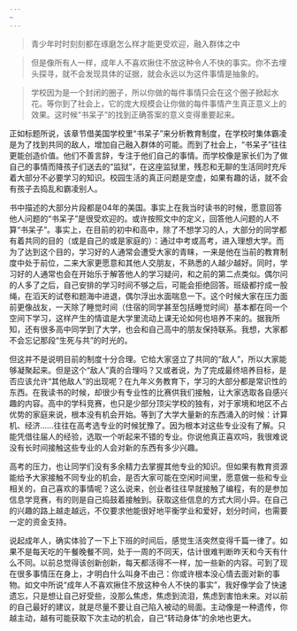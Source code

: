 ```yaml
---
~
---
```



> 青少年时时刻刻都在琢磨怎么样才能更受欢迎，融入群体之中

> 但是像所有人一样，成年人不喜欢揪住不放这种令人不快的事实。你不去埋头探寻，就不会发现具体的证据，就会永远以为这件事情是抽象的。

>学校因为是一个封闭的圈子，所以你做的每件事情只会在这个圈子掀起水花。等你到了社会上，它的庞大规模会让你做的每件事情产生真正意义上的效果。这时候“书呆子”的找到正确答案的意义变得重要起来。


正如标题所说，该章节借美国学校里“书呆子”来分析教育制度，在学校时集体霸凌是为了找到共同的敌人，增加自己融入群体的可能。而到了社会上，“书呆子”往往更能创造价值。他们不善言辞，专注于他们自己的事情。而学校像是家长们为了做自己的事情而降孩子们送去的“监狱”，在这座监狱里，残忍和无聊的生活同时充斥着大部分不必要学习的知识。校园生活的真正问题是空虚，如果有趣的话，就不会有孩子去捣乱和霸凌别人。

书中描述的大部分片段都是04年的美国。事实上在我当时读书的时候，愿意回答他人问题的“书呆子”是很受欢迎的。或许按照文中的定义，回答他人问题的人不算“书呆子”。事实上，在目前的初中和高中，除了不想学习的人，大部分的同学都有着共同的目的（或是自己的或是家庭的）：通过中考或高考，进入理想大学。而为了达到这个目的，学习好的人通常会遭受大家的青睐，一来是他在当前的教育制度中处于前位，二来大家更愿意和其他人交朋友，不熟悉的人越少越好。同时，学习好的人通常也会在开始乐于解答他人的学习疑问，和之前的第二点类似。偶尔问的人多了之后，自己安排的学习时间不够之后，可能会拒绝回答。班级都拧成一股绳，在滔天的试卷和题海中进退，偶尔浮出水面喘息一下。这个时候大家在压力面前更像战友，一天除了睡觉时间（住宿的同学甚至包括睡觉时间）基本都在同一个空间下学习，这样产生的情谊是大学里流动上课无论如何也培养不来的。据我所知，还有很多高中同学到了大学，也会和自己高中的朋友保持联系。我想，大家都不会忘记那段“生死与共”的时光的。

但这并不是说明目前的制度十分合理。它给大家竖立了共同的“敌人”，所以大家能够凝聚起来。但是这个“敌人”真的合理吗？又或者说，为了完成最终培养目标，是否应该允许“其他敌人”的出现呢？在九年义务教育下，学习的大部分都是常识性的东西。在我读书的时候，却很少有专业性的比赛供我们接触，让大家选取各自感兴趣的内容。高中的学科竞赛，也只是少部分顶尖学校的独有，对于家境和地区不占优势的家庭来说，根本没有机会开始。等到了大学大量新的东西涌入的时候：计算机、经济......往往在高考选专业的时候犹豫了。因为根本对这些专业没有了解。只能凭借往届人的经验，选取一个听起来不错的专业。你说他真正喜欢吗，我很难说没有长时间接触这些专业的人会对新的东西有多少兴趣。

高考的压力，也让同学们没有多余精力去掌握其他专业的知识。但如果有教育资源能给予大家接触不同专业的机会，是否大家可能在空闲时间里，愿意做一些和专业相关的，自己喜欢的事情呢？这么说来，创业者往往早就接触了编程，有的是参加信息学竞赛，有的则是自己捣鼓着接触到。获取这些信息的方式大同小异。在自己的兴趣的路上越走越远，不仅要求他能很好地平衡学业和爱好，划分时间，也需要一定的资金支持。

说起成年人，确实体验了一下上下班的时间后，感觉生活突然变得千篇一律了。如果不是每天吃的午餐晚餐不同，处于一周的不同天，估计很难判断昨天和今天有什么不同。以前总觉得该创新创新，每天都活得不一样，加一些新的内容。可到了现在很多事情压在身上，才明白什么叫身不由己：你或许根本没心情去面对新的事物。如文中所说“成年人不喜欢揪住不放这种令人不快的事实”，我好像学会了快速遗忘，只是想让自己好受些，没那么焦虑，焦虑到流泪，焦虑到害怕未来。对以前的自己最好的建议，就是尽量不要让自己陷入被动的局面。主动像是一种遗传，你越主动，越有可能获取下次主动的机会，自己“转动身体”的余地也更大。
